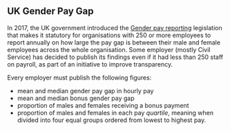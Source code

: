 ## UK Gender Pay Gap

In 2017, the UK government introduced the [Gender pay reporting]() legislation that makes it statutory for organisations with 250 or more employees to report annually on how large the pay gap is between their male and female employees across the whole organisation. Some employer (mostly Civil Service) has decided to publish its findings even if it had less than 250 staff on payroll, as part of an initiative to improve transparency.

Every employer must publish the following figures:
  - mean and median gender pay gap in hourly pay
  - mean and median bonus gender pay gap
  - proportion of males and females receiving a bonus payment
  - proportion of males and females in each pay *quartile*, meaning when divided into four equal groups ordered from lowest to highest pay.


